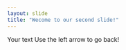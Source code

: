 ```yaml
---
layout: slide
title: "Wecome to our second slide!"
---
```

Your text 
Use the left arrow to go back!
